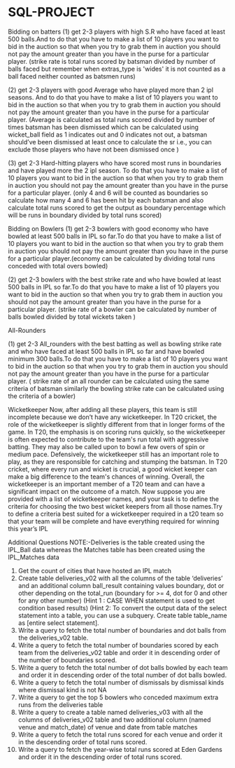 # SQL-PROJECT

Bidding on batters
(1) get 2-3 players with high S.R who have faced at least 500 balls.And
to do that you have to make a list of 10 players you want to bid in the auction so that
when you try to grab them in auction you should not pay the amount greater than you
have in the purse for a particular player.
(strike rate is total runs scored by batsman divided by number of balls faced but remember
when extras_type is 'wides' it is not counted as a ball faced neither counted as batsmen runs)

(2) get 2-3 players with good Average who have played more than 2 ipl
seasons. And to do that you have to make a list of 10 players you want to bid in the
auction so that when you try to grab them in auction you should not pay the amount
greater than you have in the purse for a particular player.
(Average is calculated as total runs scored divided by number of times batsman has been
dismissed which can be calculated using wicket_ball field as 1 indicates out and 0 indicates not
out, a batsman should’ve been dismissed at least once to calculate the sr i.e., you can exclude
those players who have not been dismissed once )

(3) get 2-3 Hard-hitting players who have scored most runs in boundaries
and have played more the 2 ipl season. To do that you have to make a list of 10 players
you want to bid in the auction so that when you try to grab them in auction you should
not pay the amount greater than you have in the purse for a particular player.
(only 4 and 6 will be counted as boundaries so calculate how many 4 and 6 has been hit by
each batsman and also calculate total runs scored to get the output as boundary percentage
which will be runs in boundary divided by total runs scored)

Bidding on Bowlers
(1) get 2-3 bowlers with good economy who have bowled at least 500
balls in IPL so far.To do that you have to make a list of 10 players you want to bid in the
auction so that when you try to grab them in auction you should not pay the amount
greater than you have in the purse for a particular player.(economy can be calculated by
dividing total runs conceded with total overs bowled)

(2) get 2-3 bowlers with the best strike rate and who have bowled at least
500 balls in IPL so far.To do that you have to make a list of 10 players you want to bid in
the auction so that when you try to grab them in auction you should not pay the amount
greater than you have in the purse for a particular player.
(strike rate of a bowler can be calculated by number of balls bowled divided by total wickets
taken )

All-Rounders

(1) get 2-3 All_rounders with the best batting as well as bowling strike rate
and who have faced at least 500 balls in IPL so far and have bowled minimum 300
balls.To do that you have to make a list of 10 players you want to bid in the auction so
that when you try to grab them in auction you should not pay the amount greater than
you have in the purse for a particular player.
( strike rate of an all rounder can be calculated using the same criteria of batsman similarly the
bowling strike rate can be calculated using the criteria of a bowler)

Wicketkeeper
Now, after adding all these players, this team is still incomplete because we don’t have any
wicketkeeper. In T20 cricket, the role of the wicketkeeper is slightly different from that in longer
forms of the game. In T20, the emphasis is on scoring runs quickly, so the wicketkeeper is often
expected to contribute to the team's run total with aggressive batting. They may also be called
upon to bowl a few overs of spin or medium pace.
Defensively, the wicketkeeper still has an important role to play, as they are responsible for
catching and stumping the batsman. In T20 cricket, where every run and wicket is crucial, a
good wicket keeper can make a big difference to the team's chances of winning.
Overall, the wicketkeeper is an important member of a T20 team and can have a significant
impact on the outcome of a match. Now suppose you are provided with a list of wicketkeeper
names, and your task is to define the criteria for choosing the two best wicket keepers from all
those names.Try to define a criteria best suited for a wicketkeeper required in a t20 team so that
your team will be complete and have everything required for winning this year’s IPL

Additional Questions 
NOTE:-Deliveries is the table created using the IPL_Ball data whereas the Matches table has been
created using the IPL_Matches data
1. Get the count of cities that have hosted an IPL match
2. Create table deliveries_v02 with all the columns of the table ‘deliveries’ and an additional
column ball_result containing values boundary, dot or other depending on the total_run
(boundary for >= 4, dot for 0 and other for any other number)
(Hint 1 : CASE WHEN statement is used to get condition based results)
(Hint 2: To convert the output data of the select statement into a table, you can use a
subquery. Create table table_name as [entire select statement].
3. Write a query to fetch the total number of boundaries and dot balls from the
deliveries_v02 table.
4. Write a query to fetch the total number of boundaries scored by each team from the
deliveries_v02 table and order it in descending order of the number of boundaries
scored.
5. Write a query to fetch the total number of dot balls bowled by each team and order it in
descending order of the total number of dot balls bowled.
6. Write a query to fetch the total number of dismissals by dismissal kinds where dismissal
kind is not NA
7. Write a query to get the top 5 bowlers who conceded maximum extra runs from the
deliveries table
8. Write a query to create a table named deliveries_v03 with all the columns of
deliveries_v02 table and two additional column (named venue and match_date) of venue
and date from table matches
9. Write a query to fetch the total runs scored for each venue and order it in the descending
order of total runs scored.
10. Write a query to fetch the year-wise total runs scored at Eden Gardens and order it in the
descending order of total runs scored.
